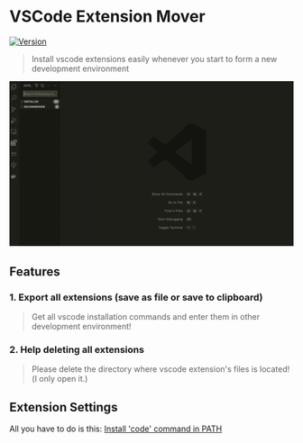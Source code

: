 # VSCode Extension Mover
[![Version](https://vsmarketplacebadge.apphb.com/version/yewon63.vscode-extension-mover.svg)](https://marketplace.visualstudio.com/items?itemName=yewon63.vscode-extension-mover)

> Install vscode extensions easily whenever you start to form a new development environment

![example](./example.gif)

## Features

### 1. Export all extensions (save as file or save to clipboard)

> Get all vscode installation commands and enter them in other development environment!

### 2. Help deleting all extensions

> Please delete the directory where vscode extension's files is located!(I only open it.)


## Extension Settings	
All you have to do is this: [Install 'code' command in PATH](https://code.visualstudio.com/docs/setup/mac#_launching-from-the-command-line)
